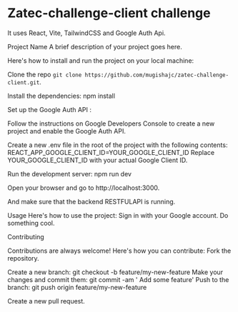 # Zatec-challenge-client challenge

It uses React, Vite, TailwindCSS and Google Auth Api.

Project Name A brief description of your project goes here. 

Here's how to install and run the project on your local machine: 

Clone the repo `git clone https://github.com/mugishajc/zatec-challenge-client.git`.

Install the dependencies: npm install

Set up the Google Auth API :

Follow the instructions on Google Developers Console to create a new project and enable the Google Auth API.

Create a new .env file in the root of the project with the following contents:
 REACT_APP_GOOGLE_CLIENT_ID=YOUR_GOOGLE_CLIENT_ID
 Replace YOUR_GOOGLE_CLIENT_ID with your actual Google Client ID.
 
 Run the development server: npm run dev 
 
 Open your browser and go to http://localhost:3000. 
 
 And make sure that the backend RESTFULAPI is running.
 
 Usage Here's how to use the project: Sign in with your Google account.
 Do something cool. 
 
 Contributing 
 

 Contributions are always welcome! Here's how you can contribute: Fork the repository. 
 
 Create a new branch:  git checkout -b feature/my-new-feature 
 Make your changes and commit them:  git commit -am '
 Add some feature' Push to the branch: git push origin feature/my-new-feature
 
 Create a new pull request.
